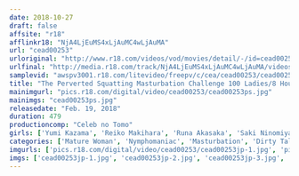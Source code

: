 ```yaml
---
date: 2018-10-27
draft: false
affsite: "r18"
afflinkr18: "NjA4LjEuMS4xLjAuMC4wLjAuMA"
url: "cead00253"
urloriginal: "http://www.r18.com/videos/vod/movies/detail/-/id=cead00253"
urlfinal: "http://media.r18.com/track/NjA4LjEuMS4xLjAuMC4wLjAuMA/videos/vod/movies/detail/-/id=cead00253"
samplevid: "awspv3001.r18.com/litevideo/freepv/c/cea/cead00253/cead00253_dmb_w.mp4"
title: "The Perverted Squatting Masturbation Challenge 100 Ladies/8 Hours"
mainimgurl: "pics.r18.com/digital/video/cead00253/cead00253ps.jpg"
mainimgs: "cead00253ps.jpg"
releasedate: "Feb. 19, 2018"
duration: 479
productioncomp: "Celeb no Tomo"
girls: ['Yumi Kazama', 'Reiko Makihara', 'Runa Akasaka', 'Saki Ninomiya', 'Ryoko Murakami (Rikako Nakamura, Naho Kuroki)', 'Kaho Kasumi', 'Chisato Shoda', 'Kaoru Natsuki (Tsubaki Kato)', 'Yu Kawakami (Shizuku Morino)', 'Yui Hatano']
categories: ['Mature Woman', 'Nymphomaniac', 'Masturbation', 'Dirty Talk', 'Compilation']
imgurls: ['pics.r18.com/digital/video/cead00253/cead00253jp-1.jpg', 'pics.r18.com/digital/video/cead00253/cead00253jp-2.jpg', 'pics.r18.com/digital/video/cead00253/cead00253jp-3.jpg', 'pics.r18.com/digital/video/cead00253/cead00253jp-4.jpg', 'pics.r18.com/digital/video/cead00253/cead00253jp-5.jpg', 'pics.r18.com/digital/video/cead00253/cead00253jp-6.jpg', 'pics.r18.com/digital/video/cead00253/cead00253jp-7.jpg', 'pics.r18.com/digital/video/cead00253/cead00253jp-8.jpg', 'pics.r18.com/digital/video/cead00253/cead00253jp-9.jpg', 'pics.r18.com/digital/video/cead00253/cead00253jp-10.jpg', 'pics.r18.com/digital/video/cead00253/cead00253jp-11.jpg', 'pics.r18.com/digital/video/cead00253/cead00253jp-12.jpg', 'pics.r18.com/digital/video/cead00253/cead00253jp-13.jpg', 'pics.r18.com/digital/video/cead00253/cead00253jp-14.jpg', 'pics.r18.com/digital/video/cead00253/cead00253jp-15.jpg', 'pics.r18.com/digital/video/cead00253/cead00253jp-16.jpg', 'pics.r18.com/digital/video/cead00253/cead00253jp-17.jpg', 'pics.r18.com/digital/video/cead00253/cead00253jp-18.jpg', 'pics.r18.com/digital/video/cead00253/cead00253jp-19.jpg', 'pics.r18.com/digital/video/cead00253/cead00253jp-20.jpg']
imgs: ['cead00253jp-1.jpg', 'cead00253jp-2.jpg', 'cead00253jp-3.jpg', 'cead00253jp-4.jpg', 'cead00253jp-5.jpg', 'cead00253jp-6.jpg', 'cead00253jp-7.jpg', 'cead00253jp-8.jpg', 'cead00253jp-9.jpg', 'cead00253jp-10.jpg', 'cead00253jp-11.jpg', 'cead00253jp-12.jpg', 'cead00253jp-13.jpg', 'cead00253jp-14.jpg', 'cead00253jp-15.jpg', 'cead00253jp-16.jpg', 'cead00253jp-17.jpg', 'cead00253jp-18.jpg', 'cead00253jp-19.jpg', 'cead00253jp-20.jpg']
---
```

